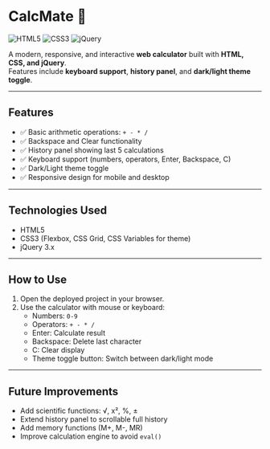 # CalcMate 🧮

![HTML5](https://img.shields.io/badge/HTML5-E34F26?style=for-the-badge&logo=html5&logoColor=white)
![CSS3](https://img.shields.io/badge/CSS3-1572B6?style=for-the-badge&logo=css3&logoColor=white)
![jQuery](https://img.shields.io/badge/jQuery-0769AD?style=for-the-badge&logo=jquery&logoColor=white)

A modern, responsive, and interactive **web calculator** built with **HTML, CSS, and jQuery**.  
Features include **keyboard support**, **history panel**, and **dark/light theme toggle**.

---

## Features

- ✅ Basic arithmetic operations: `+ - * /`  
- ✅ Backspace and Clear functionality  
- ✅ History panel showing last 5 calculations  
- ✅ Keyboard support (numbers, operators, Enter, Backspace, C)  
- ✅ Dark/Light theme toggle  
- ✅ Responsive design for mobile and desktop  

---

## Technologies Used

- HTML5  
- CSS3 (Flexbox, CSS Grid, CSS Variables for theme)  
- jQuery 3.x  

---

## How to Use

1. Open the deployed project in your browser.  
2. Use the calculator with mouse or keyboard:  
   - Numbers: `0-9`  
   - Operators: `+ - * /`  
   - Enter: Calculate result  
   - Backspace: Delete last character  
   - C: Clear display  
   - Theme toggle button: Switch between dark/light mode  

---

## Future Improvements

- Add scientific functions: √, x², %, ±  
- Extend history panel to scrollable full history  
- Add memory functions (M+, M-, MR)  
- Improve calculation engine to avoid `eval()`  

